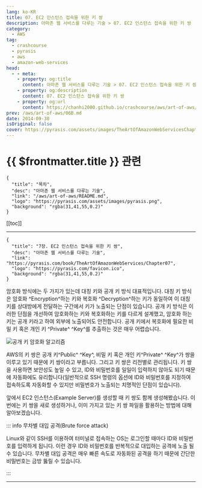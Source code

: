 ```yaml
---
lang: ko-KR
title: 07. EC2 인스턴스 접속을 위한 키 쌍
description: 아마존 웹 서비스를 다루는 기술 > 07. EC2 인스턴스 접속을 위한 키 쌍
category:
  - AWS
tag: 
  - crashcourse
  - pyrasis
  - aws 
  - amazon-web-services
head:
  - - meta:
    - property: og:title
      content: 아마존 웹 서비스를 다루는 기술 > 07. EC2 인스턴스 접속을 위한 키 쌍
    - property: og:description
      content: 07. EC2 인스턴스 접속을 위한 키 쌍
    - property: og:url
      content: https://chanhi2000.github.io/crashcourse/aws/art-of-aws/07.html
prev: /aws/art-of-aws/06B.md
date: 2014-09-30
isOriginal: false
cover: https://pyrasis.com/assets/images/TheArtOfAmazonWebServicesChapter07/1.png
---
```


# {{ $frontmatter.title }} 관련

```component VPCard
{
  "title": "목차",
  "desc": "아마존 웹 서비스를 다루는 기술",
  "link": "/aws/art-of-aws/README.md",
  "logo": "https://pyrasis.com/assets/images/pyrasis.png",
  "background": "rgba(31,41,55,0.2)"
}
```

[[toc]]

---

```component VPCard
{
  "title": "7장. EC2 인스턴스 접속을 위한 키 쌍",
  "desc": "아마존 웹 서비스를 다루는 기술",
  "link": "https://pyrasis.com/book/TheArtOfAmazonWebServices/Chapter07",
  "logo": "https://pyrasis.com/favicon.ico",
  "background": "rgba(31,41,55,0.2)"
}
```

암호화 방식에는 두 가지가 있는데 대칭 키와 공개 키 방식 대표적입니다. 대칭 키 방식은 암호화 ^Encryption^하는 키와 복호화 ^Decryption^하는 키가 동일하여 이 대칭 키를 상대방에게 전달하는 구간에서 키가 노출되는 단점이 있습니다. 공개 키 방식은 이러한 단점을 개선하여 암호화하는 키와 복호화하는 키를 다르게 설계했고, 암호화 하는 키는 공개 키라고 하여 외부에 노출되어도 안전합니다. 공개 키에서 복호화에 필요한 비밀 키 혹은 개인 키 ^Private^ ^Key^를 추출하는 것은 매우 어렵습니다.

![공개 키 암호화 알고리즘](https://pyrasis.com/assets/images/TheArtOfAmazonWebServicesChapter07/1.png)

AWS의 키 쌍은 공개 키^Public^ ^Key^, 비밀 키 혹은 개인 키^Private^ ^Key^가 쌍을 이루고 있기 때문에 키 쌍이라고 부릅니다. 그리고 키 쌍은 리전별로 관리됩니다. 키 쌍을 사용하면 보안성도 높일 수 있고, ID와 비밀번호를 일일이 입력하지 않아도 되기 때문에 자동화에도 유리합니다(일반적으로 SSH 명령의 옵션에 ID와 비밀번호를 지정하여 접속하도록 자동화할 수 있지만 비밀번호가 노출되는 치명적인 단점이 있습니다).

앞에서 EC2 인스턴스(Example Server)를 생성할 때 키 쌍도 함께 생성해봤습니다. 이번에는 키 쌍을 새로 생성하거나, 이미 가지고 있는 키 쌍 파일을 활용하는 방법에 대해 알아보겠습니다.

::: info 무차별 대입 공격(Brute force attack)

Linux와 같이 SSH를 이용하여 터미널로 접속하는 OS는 로그인할 때마다 ID와 비밀번호를 입력하게 됩니다. 이런 경우 ID와 비밀번호를 반복적으로 대입하는 공격에 노출 될 수 있습니다. 무차별 대입 공격은 매우 빠른 속도로 자동화된 공격을 하기 때문에 간단한 비밀번호는 금방 뚫릴 수 있습니다.

:::

---

<TagLinks />